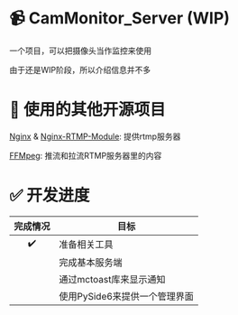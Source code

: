 # 📹 CamMonitor_Server (WIP)
一个项目，可以把摄像头当作监控来使用

由于还是WIP阶段，所以介绍信息并不多

# 📕 使用的其他开源项目
[Nginx](https://github.com/nginx/nginx) & [Nginx-RTMP-Module](https://github.com/arut/nginx-rtmp-module): 提供rtmp服务器

[FFMpeg](https://ffmpeg.org): 推流和拉流RTMP服务器里的内容

# ✅ 开发进度
| 完成情况 | 目标                |
|:----:|-------------------|
|  ✔️  | 准备相关工具            |  
|      | 完成基本服务端           |  
|      | 通过mctoast库来显示通知   |  
|      | 使用PySide6来提供一个管理界面 |  